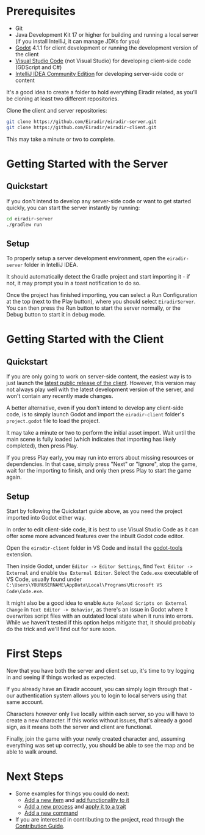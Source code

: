 # Prerequisites

- Git
- Java Development Kit 17 or higher for building and running a local server (if you install IntelliJ, it can manage JDKs for you)
- [Godot](https://godotengine.org/) 4.1.1 for client development or running the development version of the client
- [Visual Studio Code](https://code.visualstudio.com/) (not Visual Studio) for developing client-side code (GDScript and C#)
- [IntelliJ IDEA Community Edition](https://www.jetbrains.com/idea/download/?section=windows#:~:text=free%20to%20use-,IntelliJ%20IDEA%20Community%20Edition,-The%20IDE%20for) for developing server-side code or content

It's a good idea to create a folder to hold everything Eiradir related, as you'll be cloning at least two different repositories.

Clone the client and server repositories:

```sh
git clone https://github.com/Eiradir/eiradir-server.git
git clone https://github.com/Eiradir/eiradir-client.git
```

This may take a minute or two to complete.

# Getting Started with the Server

## Quickstart

If you don't intend to develop any server-side code or want to get started quickly, you can start the server instantly by running:

```sh
cd eiradir-server
./gradlew run
```

## Setup

To properly setup a server development environment, open the `eiradir-server` folder in IntelliJ IDEA.

It should automatically detect the Gradle project and start importing it - if not, it may prompt you in a toast notification to do so.

Once the project has finished importing, you can select a Run Configuration at the top (next to the Play button), where you should select `EiradirServer`. 
You can then press the Run button to start the server normally, or the Debug button to start it in debug mode.

# Getting Started with the Client

## Quickstart

If you are only going to work on server-side content, the easiest way is to just launch the [latest public release of the client](https://blaytheninth.itch.io/eiradir). 
However, this version may not always play well with the latest development version of the server, and won't contain any recently made changes.

A better alternative, even if you don't intend to develop any client-side code, is to simply launch Godot and import the `eiradir-client` folder's `project.godot` file to load the project.

It may take a minute or two to perform the initial asset import. Wait until the main scene is fully loaded (which indicates that importing has likely completed), then press Play.

If you press Play early, you may run into errors about missing resources or dependencies. In that case, simply press "Next" or "Ignore", stop the game, wait for the importing to finish, and only then press Play to start the game again.

## Setup

Start by following the Quickstart guide above, as you need the project imported into Godot either way.

In order to edit client-side code, it is best to use Visual Studio Code as it can offer some more advanced features over the inbuilt Godot code editor.

Open the `eiradir-client` folder in VS Code and install the [godot-tools](https://marketplace.visualstudio.com/items?itemName=geequlim.godot-tools) extension.

Then inside Godot, under `Editor -> Editor Settings`, find `Text Editor -> External` and enable `Use External Editor`. Select the `Code.exe` executable of VS Code, usually found under `C:\Users\YOURUSERNAME\AppData\Local\Programs\Microsoft VS Code\Code.exe`.

It might also be a good idea to enable `Auto Reload Scripts on External Change` in `Text Editor -> Behavior`, as there's an issue in Godot where it overwrites script files with an outdated local state when it runs into errors. While we haven't tested if this option helps mitigate that, it should probably do the trick and we'll find out for sure soon.

# First Steps

Now that you have both the server and client set up, it's time to try logging in and seeing if things worked as expected.

If you already have an Eiradir account, you can simply login through that - our authentication system allows you to login to local servers using that same account.

Characters however only live locally within each server, so you will have to create a new character. If this works without issues, that's already a good sign, as it means both the server and client are functional.

Finally, join the game with your newly created character and, assuming everything was set up correctly, you should be able to see the map and be able to walk around.

# Next Steps

- Some examples for things you could do next:
  - [Add a new item](https://github.com/Eiradir/eiradir-docs/blob/main/items.md) and [add functionality to it](https://github.com/Eiradir/eiradir-docs/blob/main/interactions.md)
  - [Add a new process](https://github.com/Eiradir/eiradir-docs/blob/main/processes.md) and [apply it to a trait](https://github.com/Eiradir/eiradir-docs/blob/main/traits.md)
  - [Add a new command](https://github.com/Eiradir/eiradir-docs/blob/main/commands.md)
- If you are interested in contributing to the project, read through the [Contribution Guide](https://github.com/Eiradir/eiradir-docs/blob/main/CONTRIBUTING.md).
